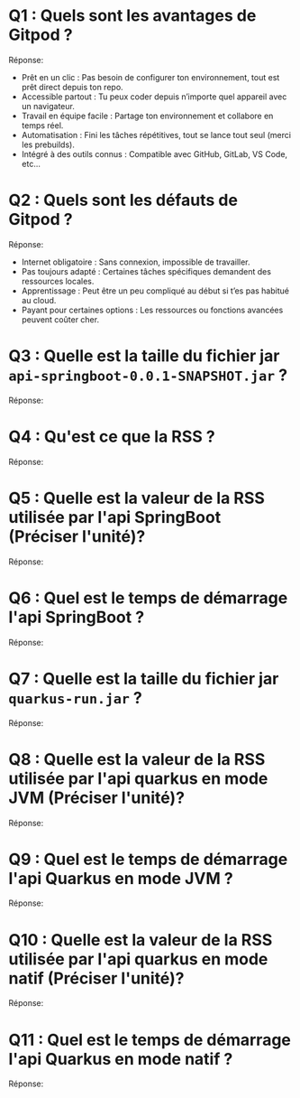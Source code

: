# Q1 : Quels sont  les avantages de Gitpod ?
Réponse: 
- Prêt en un clic : Pas besoin de configurer ton environnement, tout est prêt direct depuis ton repo.
- Accessible partout : Tu peux coder depuis n’importe quel appareil avec un navigateur.
- Travail en équipe facile : Partage ton environnement et collabore en temps réel.
- Automatisation : Fini les tâches répétitives, tout se lance tout seul (merci les prebuilds).
- Intégré à des outils connus : Compatible avec GitHub, GitLab, VS Code, etc...

# Q2 : Quels sont les défauts de Gitpod ?
Réponse:
- Internet obligatoire : Sans connexion, impossible de travailler.
- Pas toujours adapté : Certaines tâches spécifiques demandent des ressources locales.
- Apprentissage : Peut être un peu compliqué au début si t’es pas habitué au cloud.
- Payant pour certaines options : Les ressources ou fonctions avancées peuvent coûter cher.

# Q3 : Quelle est la taille du fichier jar `api-springboot-0.0.1-SNAPSHOT.jar` ?
Réponse:

# Q4 : Qu'est ce que  la RSS ?
Réponse:

# Q5 : Quelle est la valeur de la RSS utilisée par l'api SpringBoot (Préciser l'unité)?
Réponse:

# Q6 : Quel est le temps de démarrage l'api SpringBoot ?
Réponse:

# Q7 : Quelle est la taille du fichier jar `quarkus-run.jar` ?
Réponse:

# Q8 : Quelle est la valeur de la RSS utilisée par l'api quarkus en mode JVM (Préciser l'unité)?
Réponse:

# Q9 : Quel est le temps de démarrage l'api Quarkus en mode JVM ?
Réponse:

# Q10 : Quelle est la valeur de la RSS utilisée par l'api quarkus en mode natif (Préciser l'unité)?
Réponse:

# Q11 : Quel est le temps de démarrage l'api Quarkus en mode natif ?
Réponse: